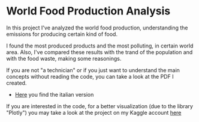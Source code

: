 # World Food Production Analysis

In this project I've analyzed the world food production, understanding the emissions for producing certain kind of food.

I found the most produced products and the most polluting, in certain world area.
Also, I've compared these results with the trand of the population and with the food waste, making some reasonings.

If you are not "a technician" or if you just want to understand the main concepts without reading the code, you can take a look at the PDF I created.

- [Here](https://github.com/federico-trotta/World-Food-Analysis/blob/main/PDF/ITALIAN/Analisi%20della%20produzione%20mondiale%20di%20cibo.pdf) you find the italian version

If you are interested in the code, for a better visualization (due to the library "Plotly") you may take a look at the project on my Kaggle account [here](https://www.kaggle.com/code/federicotrotta/world-food-production-analysis)
